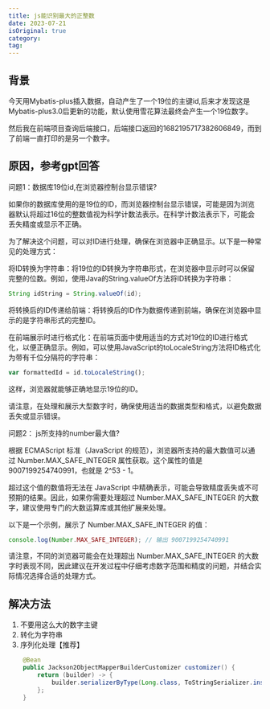```yaml
---
title: js能识别最大的正整数
date: 2023-07-21
isOriginal: true
category: 
tag: 
---
```


## 背景

今天用Mybatis-plus插入数据，自动产生了一个19位的主键id,后来才发现这是Mybatis-plus3.0后更新的功能，默认使用雪花算法最终会产生一个19位数字。

然后我在前端项目查询后端接口，后端接口返回的1682195717382606849，而到了前端一直打印的是另一个数字。

## 原因，参考gpt回答

问题1：数据库19位id,在浏览器控制台显示错误?

如果你的数据库使用的是19位的ID，而浏览器控制台显示错误，可能是因为浏览器默认将超过16位的整数值视为科学计数法表示。在科学计数法表示下，可能会丢失精度或显示不正确。

为了解决这个问题，可以对ID进行处理，确保在浏览器中正确显示。以下是一种常见的处理方式：

将ID转换为字符串：将19位的ID转换为字符串形式，在浏览器中显示时可以保留完整的位数。例如，使用Java的String.valueOf方法将ID转换为字符串：

```java
String idString = String.valueOf(id);
```

将转换后的ID传递给前端：将转换后的ID作为数据传递到前端，确保在浏览器中显示的是字符串形式的完整ID。

在前端展示时进行格式化：在前端页面中使用适当的方式对19位的ID进行格式化，以便正确显示。例如，可以使用JavaScript的toLocaleString方法将ID格式化为带有千位分隔符的字符串：

```javascript
var formattedId = id.toLocaleString();
```

这样，浏览器就能够正确地显示19位的ID。

请注意，在处理和展示大型数字时，确保使用适当的数据类型和格式，以避免数据丢失或显示错误。

问题2： js所支持的number最大值?

根据 ECMAScript 标准（JavaScript 的规范），浏览器所支持的最大数值可以通过 Number.MAX_SAFE_INTEGER 属性获取。这个属性的值是 9007199254740991，也就是 2^53 - 1。

超过这个值的数值将无法在 JavaScript 中精确表示，可能会导致精度丢失或不可预期的结果。因此，如果你需要处理超过 Number.MAX_SAFE_INTEGER 的大数字，建议使用专门的大数运算库或其他扩展来处理。

以下是一个示例，展示了 Number.MAX_SAFE_INTEGER 的值：

```javascript
console.log(Number.MAX_SAFE_INTEGER); // 输出 9007199254740991
```

请注意，不同的浏览器可能会在处理超出 Number.MAX_SAFE_INTEGER 的大数字时表现不同，因此建议在开发过程中仔细考虑数字范围和精度的问题，并结合实际情况选择合适的处理方式。


## 解决方法

1. 不要用这么大的数字主键
2. 转化为字符串
3. 序列化处理【推荐】

```java
    @Bean
    public Jackson2ObjectMapperBuilderCustomizer customizer() {
        return (builder) -> {
            builder.serializerByType(Long.class, ToStringSerializer.instance);
        };
    }
```


